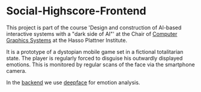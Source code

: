 # Social-Highscore-Frontend

This project is part of the course 'Design and construction of AI-based interactive
systems with a "dark side of AI"' at the Chair of [Computer Graphics Systems](https://hpi.de/en/research/research-groups/computer-graphics-systems.html) at the Hasso Plattner Institute.

It is a prototype of a dystopian mobile game set in a fictional totalitarian state. The player is regularly forced to disguise his outwardly displayed emotions. This is monitored by regular scans of the face via the smartphone camera.

In the [backend](https://github.com/CR1337/Social-Highscore-Backend/tree/main) we use [deepface](https://github.com/serengil/deepface)  for emotion analysis.
